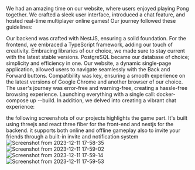We had an amazing time on our website, where users enjoyed playing Pong together. We crafted a sleek user interface, introduced a chat feature, and hosted real-time multiplayer online games! Our journey followed these guidelines:

Our backend was crafted with NestJS, ensuring a solid foundation.
For the frontend, we embraced a TypeScript framework, adding our touch of creativity.
Embracing libraries of our choice, we made sure to stay current with the latest stable versions.
PostgreSQL became our database of choice; simplicity and efficiency in one.
Our website, a dynamic single-page application, allowed users to navigate seamlessly with the Back and Forward buttons.
Compatibility was key, ensuring a smooth experience on the latest versions of Google Chrome and another browser of our choice.
The user's journey was error-free and warning-free, creating a hassle-free browsing experience.
Launching everything with a single call: docker-compose up --build.
In addition, we delved into creating a vibrant chat experience:

the following screenshots of our projects highlights the game part.
It's built using threejs and react three fiber for the front-end and nestjs for the backend.
it supports both online and offline gameplay also to invite your friends through a built-in invite and notification system
![Screenshot from 2023-12-11 17-58-35](https://github.com/Oussama-Aissouni/ft_transcendence/assets/72950008/d77af136-ebc2-4962-a99e-402f82deca4f)
![Screenshot from 2023-12-11 17-59-02](https://github.com/Oussama-Aissouni/ft_transcendence/assets/72950008/40e1fb71-8850-4102-8a1a-6bcc4b9c4b26)
![Screenshot from 2023-12-11 17-59-14](https://github.com/Oussama-Aissouni/ft_transcendence/assets/72950008/465613e9-74b4-46a3-bad9-f39ac7a5b7b2)
![Screenshot from 2023-12-11 17-59-53](https://github.com/Oussama-Aissouni/ft_transcendence/assets/72950008/c07af52b-5628-49a6-8f51-1967905e9579)
